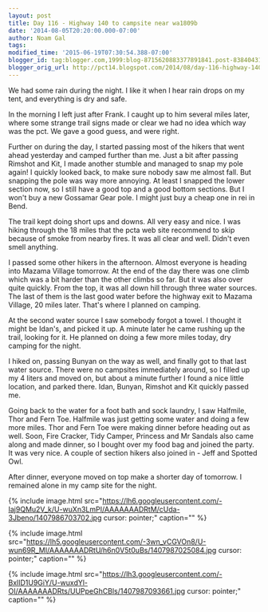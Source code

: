 ```yaml
---
layout: post
title: Day 116 - Highway 140 to campsite near wa1809b
date: '2014-08-05T20:20:00.000-07:00'
author: Noam Gal
tags:
modified_time: '2015-06-19T07:30:54.388-07:00'
blogger_id: tag:blogger.com,1999:blog-8715620883377891841.post-8384043183203043993
blogger_orig_url: http://pct14.blogspot.com/2014/08/day-116-highway-140-to-campsite-near.html
---
```


We had some rain during the night. I like it when I hear rain drops on my tent, and everything is dry and safe.

In the morning I left just after Frank. I caught up to him several miles later, where some strange trail signs made or clear we had no idea which way was the pct. We gave a good guess, and were right.

Further on during the day, I started passing most of the hikers that went ahead yesterday and camped further than me. Just a bit after passing Rimshot and Kit, I made another stumble and managed to snap my pole again! I quickly looked back, to make sure nobody saw me almost fall. But snapping the pole was way more annoying. At least I snapped the lower section now, so I still have a good top and a good bottom sections. But I won't buy a new Gossamar Gear pole. I might just buy a cheap one in rei in Bend.

The trail kept doing short ups and downs. All very easy and nice. I was hiking through the 18 miles that the pcta web site recommend to skip because of smoke from nearby fires. It was all clear and well. Didn't even smell anything.

I passed some other hikers in the afternoon. Almost everyone is heading into Mazama Village tomorrow. At the end of the day there was one climb which was a bit harder than the other climbs so far. But it was also over quite quickly. From the top, it was all down hill through three water sources. The last of them is the last good water before the highway exit to Mazama Village, 20 miles later. That's where I planned on camping.

At the second water source I saw somebody forgot a towel. I thought it might be Idan's, and picked it up. A minute later he came rushing up the trail, looking for it. He planned on doing a few more miles today, dry camping for the night.

I hiked on, passing Bunyan on the way as well, and finally got to that last water source. There were no campsites immediately around, so I filled up my 4 liters and moved on, but about a minute further I found a nice little location, and parked there. Idan, Bunyan, Rimshot and Kit quickly passed me.

Going back to the water for a foot bath and sock laundry, I saw Halfmile, Thor and Fern Toe. Halfmile was just getting some water and doing a few more miles. Thor and Fern Toe were making dinner before heading out as well. Soon, Fire Cracker, Tidy Camper, Princess and Mr Sandals also came along and made dinner, so I bought over my food bag and joined the party. It was very nice. A couple of section hikers also joined in - Jeff and Spotted Owl.

After dinner, everyone moved on top make a shorter day of tomorrow. I remained alone in my camp site for the night.

{% include image.html src="https://lh6.googleusercontent.com/-Iaj9QMu2V_k/U-wuXn3LmPI/AAAAAAADRtM/cUda-3Jbeno/1407986703702.jpg cursor: pointer;" caption="" %}

{% include image.html src="https://lh5.googleusercontent.com/-3wn_vCGVOn8/U-wun69R_MI/AAAAAAADRtU/h6n0V5t0uBs/1407987025084.jpg cursor: pointer;" caption="" %}

{% include image.html src="https://lh3.googleusercontent.com/-BxlID1U9GiY/U-wuxdYl-OI/AAAAAAADRts/UUPpeGhCBls/1407987093661.jpg cursor: pointer;" caption="" %}
